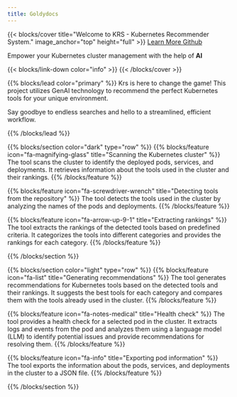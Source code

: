 ```yaml
---
title: Goldydocs
---
```


{{< blocks/cover title="Welcome to KRS - Kubernetes Recommender System." image_anchor="top" height="full" >}}
<a class="btn btn-lg btn-primary me-3 mb-4" href="/docs/">
  Learn More <i class="fas fa-arrow-alt-circle-right ms-2"></i>
</a>
<a class="btn btn-lg btn-secondary me-3 mb-4" href="https://github.com/kubetoolsca/krs">
  Github <i class="fab fa-github ms-2 "></i>
</a>
<p class="lead mt-5">Empower your Kubernetes cluster management with the help of <strong>AI</strong></p>
{{< blocks/link-down color="info" >}}
{{< /blocks/cover >}}


{{% blocks/lead color="primary" %}}
Krs is here to change the game! This project utilizes GenAI technology to recommend the perfect Kubernetes tools for your unique environment. 

Say goodbye to endless searches and hello to a streamlined, efficient workflow.


{{% /blocks/lead %}}



{{% blocks/section color="dark" type="row" %}}
{{% blocks/feature icon="fa-magnifying-glass" title="Scanning the Kubernetes cluster" %}}
The tool scans the cluster to identify the deployed pods, services, and deployments. It retrieves information about the tools used in the cluster and their rankings.
{{% /blocks/feature %}}


{{% blocks/feature icon="fa-screwdriver-wrench" title="Detecting tools from the repository"  %}}
The tool detects the tools used in the cluster by analyzing the names of the pods and deployments.
{{% /blocks/feature %}}


{{% blocks/feature icon="fa-arrow-up-9-1" title="Extracting rankings"  %}}
The tool extracts the rankings of the detected tools based on predefined criteria. It categorizes the tools into different categories and provides the rankings for each category.
{{% /blocks/feature %}}

{{% /blocks/section %}}


{{% blocks/section color="light" type="row" %}}
{{% blocks/feature icon="fa-list" title="Generating recommendations" %}}
The tool generates recommendations for Kubernetes tools based on the detected tools and their rankings. It suggests the best tools for each category and compares them with the tools already used in the cluster.
{{% /blocks/feature %}}


{{% blocks/feature icon="fa-notes-medical" title="Health check"  %}}
The tool provides a health check for a selected pod in the cluster. It extracts logs and events from the pod and analyzes them using a language model (LLM) to identify potential issues and provide recommendations for resolving them.
{{% /blocks/feature %}}


{{% blocks/feature icon="fa-info" title="Exporting pod information"  %}}
The tool exports the information about the pods, services, and deployments in the cluster to a JSON file.
{{% /blocks/feature %}}

{{% /blocks/section %}}

